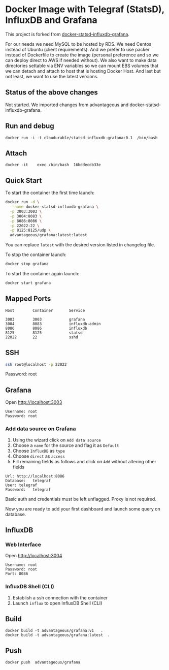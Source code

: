 # Docker Image with Telegraf (StatsD), InfluxDB and Grafana


This project is forked from [docker-statsd-influxdb-grafana](https://github.com/samuelebistoletti/docker-statsd-influxdb-grafana).

For our needs we need MySQL to be hosted by RDS.
We need Centos instead of Ubuntu (client requirements).
And we prefer to use packer instead of Dockerfile to create the image (personal preference and so we can deploy direct to AWS if needed without).
We also want to make data directories settable via ENV variables so we can mount EBS volumes that we can detach and attach to host that is hosting Docker Host.
And last but not least, we want to use the latest versions.


## Status of the above changes
Not started.
We imported changes from advantageous and docker-statsd-influxdb-grafana.



## Run and debug

```
docker run -i -t cloudurable/statsd-influxdb-grafana:0.1  /bin/bash
```

## Attach

```
docker -it    exec /bin/bash  16bddecdb33e
```

## Quick Start

To start the container the first time launch:

```sh
docker run -d \
  --name docker-statsd-influxdb-grafana \
  -p 3003:3003 \
  -p 3004:8083 \
  -p 8086:8086 \
  -p 22022:22 \
  -p 8125:8125/udp \
  advantageous/grafana:latest:latest
```

You can replace `latest` with the desired version listed in changelog file.

To stop the container launch:

```sh
docker stop grafana
```

To start the container again launch:

```sh
docker start grafana
```

## Mapped Ports

```
Host		Container		Service

3003		3003			grafana
3004		8083			influxdb-admin
8086		8086			influxdb
8125		8125			statsd
22022		22				sshd
```
## SSH

```sh
ssh root@localhost -p 22022
```
Password: root

## Grafana

Open <http://localhost:3003>

```
Username: root
Password: root
```

### Add data source on Grafana

1. Using the wizard click on `Add data source`
2. Choose a `name` for the source and flag it as `Default`
3. Choose `InfluxDB` as `type`
4. Choose `direct` as `access`
5. Fill remaining fields as follows and click on `Add` without altering other fields

```
Url: http://localhost:8086
Database:	telegraf
User: telegraf
Password:	telegraf
```

Basic auth and credentials must be left unflagged. Proxy is not required.

Now you are ready to add your first dashboard and launch some query on database.

## InfluxDB

### Web Interface

Open <http://localhost:3004>

```
Username: root
Password: root
Port: 8086
```

### InfluxDB Shell (CLI)

1. Establish a ssh connection with the container
2. Launch `influx` to open InfluxDB Shell (CLI)

## Build

```
docker build -t advantageous/grafana:v1   .
docker build -t advantageous/grafana:latest  .
```

## Push
```
docker push  advantageous/grafana
```

